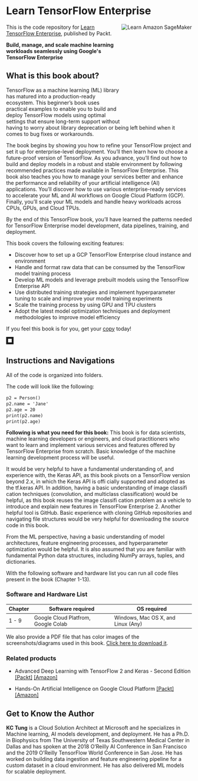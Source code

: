 # Learn TensorFlow Enterprise

<a href="https://www.packtpub.com/product/learn-tensorflow-enterprise/9781800209145?utm_source=github&utm_medium=repository&utm_campaign=9781800209145"><img src="https://static.packt-cdn.com/products/9781800209145/cover/smaller" alt="Learn Amazon SageMaker" height="256px" align="right"></a>

This is the code repository for [Learn TensorFlow Enterprise](https://www.packtpub.com/product/learn-tensorflow-enterprise/9781800209145?utm_source=github&utm_medium=repository&utm_campaign=9781800209145), published by Packt.

**Build, manage, and scale machine learning workloads seamlessly using Google's TensorFlow Enterprise**

## What is this book about?
TensorFlow as a machine learning (ML) library has matured into a production-ready ecosystem. This beginner’s book uses practical examples to enable you to build and deploy TensorFlow models using optimal settings that ensure long-term support without having to worry about library deprecation or being left behind when it comes to bug fixes or workarounds.

The book begins by showing you how to refine your TensorFlow project and set it up for enterprise-level deployment. You’ll then learn how to choose a future-proof version of TensorFlow. As you advance, you’ll find out how to build and deploy models in a robust and stable environment by following recommended practices made available in TensorFlow Enterprise. This book also teaches you how to manage your services better and enhance the performance and reliability of your artificial intelligence (AI) applications. You’ll discover how to use various enterprise-ready services to accelerate your ML and AI workflows on Google Cloud Platform (GCP). Finally, you’ll scale your ML models and handle heavy workloads across CPUs, GPUs, and Cloud TPUs.

By the end of this TensorFlow book, you’ll have learned the patterns needed for TensorFlow Enterprise model development, data pipelines, training, and deployment.

This book covers the following exciting features: 
* Discover how to set up a GCP TensorFlow Enterprise cloud instance and environment
* Handle and format raw data that can be consumed by the TensorFlow model training process
* Develop ML models and leverage prebuilt models using the TensorFlow Enterprise API
* Use distributed training strategies and implement hyperparameter tuning to scale and improve your model training experiments
* Scale the training process by using GPU and TPU clusters
* Adopt the latest model optimization techniques and deployment methodologies to improve model efficiency

If you feel this book is for you, get your [copy](https://www.amazon.com/dp/B08KYKWX2J) today!

<a href="https://www.packtpub.com/?utm_source=github&utm_medium=banner&utm_campaign=GitHubBanner"><img src="https://raw.githubusercontent.com/PacktPublishing/GitHub/master/GitHub.png" alt="https://www.packtpub.com/" border="5" /></a>

## Instructions and Navigations
All of the code is organized into folders.

The code will look like the following:
```
p2 = Person()
p2.name = 'Jane'
p2.age = 20
print(p2.name)
print(p2.age)

```

**Following is what you need for this book:**
This book is for data scientists, machine learning developers or engineers, and cloud practitioners who want to learn and implement various services and features offered by TensorFlow Enterprise from scratch. Basic knowledge of the machine learning development process will be useful.

It would be very helpful to have a fundamental understanding of, and experience with, the Keras API, as this book pivots on a TensorFlow version beyond 2.x, in which the Keras API is offi cially supported and adopted as the tf.keras API. In addition, having a basic understanding of image classifi cation techniques (convolution, and multiclass classification) would be helpful, as this book reuses the image classifi cation problem as a vehicle to introduce and explain new features in TensorFlow Enterprise 2. Another helpful tool is GitHub. Basic experience with cloning GitHub repositories and navigating file structures would be very helpful for downloading the source code in this book.

From the ML perspective, having a basic understanding of model architectures, feature engineering processes, and hyperparameter optimization would be helpful. It is also assumed that you are familiar with fundamental Python data structures, including NumPy arrays, tuples, and dictionaries.

With the following software and hardware list you can run all code files present in the book (Chapter 1-13).

### Software and Hardware List

| Chapter  | Software required                                                                    | OS required                        |
| -------- | -------------------------------------------------------------------------------------| -----------------------------------|
|  1 - 9   |   Google Cloud Platfrom, Google Colab                                						    | Windows, Mac OS X, and Linux (Any) |

We also provide a PDF file that has color images of the screenshots/diagrams used in this book. [Click here to download it](https://static.packt-cdn.com/downloads/9781800209145_ColorImages.pdf).


### Related products <Other books you may enjoy>
* Advanced Deep Learning with TensorFlow 2 and Keras - Second Edition [[Packt]](https://www.packtpub.com/product/advanced-deep-learning-with-tensorflow-2-and-keras-second-edition/9781838821654) [[Amazon]](https://www.amazon.com/dp/1838821651)

* Hands-On Artificial Intelligence on Google Cloud Platform [[Packt]](https://www.packtpub.com/product/hands-on-artificial-intelligence-on-google-cloud-platform/9781789538465) [[Amazon]](https://www.amazon.com/dp/1789538467)

## Get to Know the Author
**KC Tung** is a Cloud Solution Architect at Microsoft and he specializes in Machine learning, AI models development, and deployment. He has a Ph.D. in Biophysics from The University of Texas Southwestern Medical Center in Dallas and has spoken at the 2018 O’Reilly AI Conference in San Francisco and the 2019 O’Reilly TensorFlow World Conference in San Jose. He has worked on building data ingestion and feature engineering pipeline for a custom dataset in a cloud environment. He has also delivered ML models for scalable deployment.	



